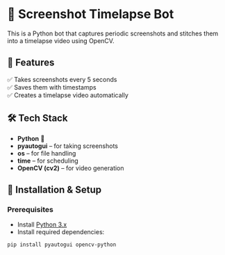 # 📸 Screenshot Timelapse Bot

This is a Python bot that captures periodic screenshots and stitches them into a timelapse video using OpenCV.

## 🎯 Features
✅ Takes screenshots every 5 seconds  
✅ Saves them with timestamps  
✅ Creates a timelapse video automatically  

## 🛠 Tech Stack
- **Python** 🐍
- **pyautogui** – for taking screenshots  
- **os** – for file handling  
- **time** – for scheduling  
- **OpenCV (cv2)** – for video generation  

## 🚀 Installation & Setup
### **Prerequisites**
- Install [Python 3.x](https://www.python.org/downloads/)
- Install required dependencies:

```bash
pip install pyautogui opencv-python
